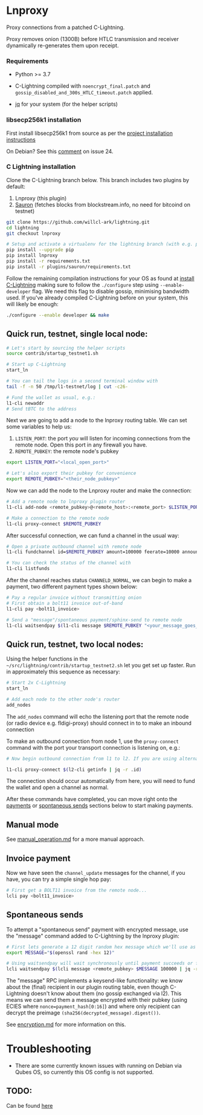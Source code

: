 # Lnproxy

Proxy connections from a patched C-Lightning.

Proxy removes onion (1300B) before HTLC transmission and receiver dynamically re-generates them upon receipt.


### Requirements

* Python >= 3.7
    
* C-Lightning compiled with `noencrypt_final.patch` and `gossip_disabled_and_300s_HTLC_timeout.patch` applied.

* [jq](https://stedolan.github.io/jq/download/) for your system (for the helper scripts)


### libsecp256k1 installation

First install libsecp256k1 from source as per the [project installation instructions](https://github.com/bitcoin-core/secp256k1)

On Debian? See this [comment](https://github.com/ludbb/secp256k1-py/issues/24#issuecomment-397505150) on issue 24.

### C Lightning installation

Clone the C-Lightning branch below. This branch includes two plugins by default:

1. Lnproxy (this plugin)
1. [Sauron](https://github.com/lightningd/plugins/tree/master/sauron) (fetches blocks from blockstream.info, no need for bitcoind on testnet)

```bash
git clone https://github.com/willcl-ark/lightning.git
cd lightning
git checkout lnproxy

# Setup and activate a virtualenv for the lightning branch (with e.g. pyenv) and install lnproxy and C-lightning requirements
pip install --upgrade pip
pip install lnproxy
pip install -r requirements.txt
pip install -r plugins/sauron/requirements.txt
```

Follow the remaining compilation instructions for your OS as found at [install C-Lightning](https://github.com/willcl-ark/lightning/blob/lnproxy/doc/INSTALL.md) making sure to follow the `./configure` step using `--enable-developer` flag. We need this flag to disable gossip, minimising bandwidth used. If you've already compiled C-Lightning before on your system, this will likely be enough:

```bash
./configure --enable developer && make
```

## Quick run, testnet, single local node:

```bash
# Let's start by sourcing the helper scripts
source contrib/startup_testnet1.sh

# Start up C-Lightning
start_ln

# You can tail the logs in a second terminal window with
tail -f -n 50 /tmp/l1-testnet/log | cut -c26-

# Fund the wallet as usual, e.g.:
l1-cli newaddr
# Send tBTC to the address
```

Next we are going to add a node to the lnproxy routing table. We can set some variables to help us:

1. `LISTEN_PORT`: the port *you* will listen for incoming connections from the remote node. Open this port in any firewall you have.
2. `REMOTE_PUBKEY`: the remote node's pubkey

```bash
export LISTEN_PORT="<local_open_port>"

# Let's also export their pubkey for convenience
export REMOTE_PUBKEY="<their_node_pubkey>"  
```

Now we can add the node to the Lnproxy router and make the connection:

```bash
# Add a remote node to lnproxy plugin router
l1-cli add-node <remote_pubkey>@<remote_host>:<remote_port> $LISTEN_PORT

# Make a connection to the remote node
l1-cli proxy-connect $REMOTE_PUBKEY
```

After successful connection, we can fund a channel in the usual way:

```bash
# Open a private outbound channel with remote node
l1-cli fundchannel id=$REMOTE_PUBKEY amount=100000 feerate=10000 announce=false

# You can check the status of the channel with
l1-cli listfunds
```

After the channel reaches status `CHANNELD_NORMAL`, we can begin to make a payment, two different payment types shown below:

```bash
# Pay a regular invoice without transmitting onion
# First obtain a bolt11 invoice out-of-band
l1-cli pay <bolt11_invoice>

# Send a "message"/spontaneous payment/sphinx-send to remote node
l1-cli waitsendpay $(l1-cli message $REMOTE_PUBKEY "<your_message_goes_here>" 100000 | jq -r '.payment_hash')
```

## Quick run, testnet, two local nodes:

Using the helper functions in the `~/src/lightning/contrib/startup_testnet2.sh` let you get set up faster. Run in approximately this sequence as necessary:

```bash
# Start 2x C-Lightning
start_ln

# Add each node to the other node's router
add_nodes
```

The `add_nodes` command will echo the listening port that the remote node (or radio device e.g. fldigi-proxy) should connect in to to make an inbound connection

To make an outbound connection from node 1, use the `proxy-connect` command with the port your transport connection is listening on, e.g.:

```bash
# Now begin outbound connection from l1 to l2. If you are using alternative transport (e.g. fldigi), use the fldigi listening tcp_port

l1-cli proxy-connect $(l2-cli getinfo | jq -r .id)
```

The connection should occur automatically from here, you will need to fund the wallet and open a channel as normal.
    
After these commands have completed, you can move right onto the [payments](#invoice-payment) or [spontaneous sends](#spontaneous-sends) sections below to start making payments.


## Manual mode

See [manual_operation.md](manual_operation.md) for a more manual approach.


## Invoice payment

Now we have seen the `channel_update` messages for the channel, if you have, you can try a simple single hop pay:

```bash
# First get a BOLT11 invoice from the remote node...
lcli pay <bolt11_invoice>
```

## Spontaneous sends

To attempt a "spontaneous send" payment with encrypted message, use the "message" command added to C-Lightning by the lnproxy plugin:

```bash
# First lets generate a 12 digit random hex message which we'll use as the message to send
export MESSAGE="$(openssl rand -hex 12)"

# Using waitsendpay will wait synchronously until payment succeeds or fails
lcli waitsendpay $(lcli message <remote_pubkey> $MESSAGE 100000 | jq -r .payment_hash)
```

The "message" RPC implements a keysend-like functionality: we know about the (final) recipient in our plugin routing table, even though C-Lightning doesn't know about them (no gossip exchanged via l2). This means we can send them a message encrypted with their pubkey (using ECIES where `nonce=payment_hash[0:16]`) and where only recipient can decrypt the preimage `(sha256(decrypted_message).digest())`.

See [encryption.md](encryption.md) for more information on this.


# Troubleshooting

* There are some currently known issues with running on Debian via Qubes OS, so currently this OS config is not supported.

## TODO:

Can be found [here](TODO.md)
    

